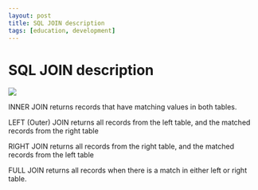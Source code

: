 ```yaml
---
layout: post
title: SQL JOIN description
tags: [education, development]
---
```



# SQL JOIN description

![](https://s3.us-west-2.amazonaws.com/secure.notion-static.com/cd2369c0-9bf6-44cb-8481-197c89f3b738/Untitled.png?X-Amz-Algorithm=AWS4-HMAC-SHA256&X-Amz-Credential=ASIAT73L2G45N5YF33L6%2F20190817%2Fus-west-2%2Fs3%2Faws4_request&X-Amz-Date=20190817T163252Z&X-Amz-Expires=86400&X-Amz-Security-Token=AgoJb3JpZ2luX2VjEMX%2F%2F%2F%2F%2F%2F%2F%2F%2F%2FwEaCXVzLXdlc3QtMiJGMEQCIAPshkp%2FF3BuodF7lfPdxXu2J8e6b8lAVN5ZENAen0DjAiB4CTC7y9Czk5VO6Bv0vuyLJVvhuTKQV2Vw6YaDF4Z7SCraAwheEAAaDDI3NDU2NzE0OTM3MCIM%2F32hecaaKcovjlUvKrcDp8Pt2axpoNIc%2B4Bdg2xnOa3xmOpskYpxco6X0S8ZgaWb29GMlJEG%2B2B3xPMtYPHvXgkrjIJr0jFWmKUl2xpn3pVPLcwof6JKyMUUNhPWlSejvXd7owEK4EQIOCBtAnfSjW6NEkvkBccYyVBA7aXDSm51HtdMDyXNHrm5rYC33zsXET2B6qlrlmtfwsaGQ94o0bQqnJ6PT13Loas4L7vzYgBuN1QfM4nRnK47hp%2B96NtBxhTcmieZkqY2ahAhtmJEU78wdVmn%2BEQsoyYY0ckWrrqqr2W3PVMgpZYRc0gke32RBtADJDkM1WdNM0P3d299MdNozLsvW1IiNgMSQW1EFkP0liSYtQOfm1JyDYm5xH7MUhMZS9qwYUS4LCKsvVLDxBgX%2F1UKNHRJNIB%2BBwsV9st0Zgr5D2u2XfUw9pLERp0dFrPkcVlDP67mwIuU3VtUNKIPtfEWlwRKZO2pAVj4nwbeDOULIXZvyJEcXW7qgT%2Bb26lCOzDIBkLK%2FvpEZ0fVvyFT8r6%2BU9ZoyZGkEQdrOk8Qphh%2BESca0TryYzLULE1GCaYjTOIPygauMKtAhxqpsMaiq0huqTDK%2B9%2FqBTq1AQxrI0eS%2Fi64fAaqMI6KybD7QwyVAwRCxCtHJtOfvSV2743k1HILIYmerBJYtsMgoFGd2cfhFm9jQetEHuskLTLOFTUpy%2B8Pm6vFsejC%2F8MEe2mcoQAkM13u4phZjwrOl%2Bj5jo3%2BTRifVfmms0nvQ1O0%2FDLmC8SVlqbc9N6kxqQVBeAKHK8PYou8o3sYQEapTHt5SGp%2Bin4uaNO7fPmxTb2LtFL8x7hXe0gZemORcrbFGewaf4w%3D&X-Amz-Signature=699c9cbd3a8624466470c1f7f88cca14e145564e3ebe16e498f069f50f0a8386&X-Amz-SignedHeaders=host&response-content-disposition=filename%20%3D%22Untitled.png%22)

INNER JOIN returns records that have matching values in both tables.

LEFT (Outer) JOIN returns all records from the left table, and the matched records from the right table

RIGHT JOIN returns all records from the right table, and the matched records from the left table

FULL JOIN returns all records when there is a match in either left or right table.